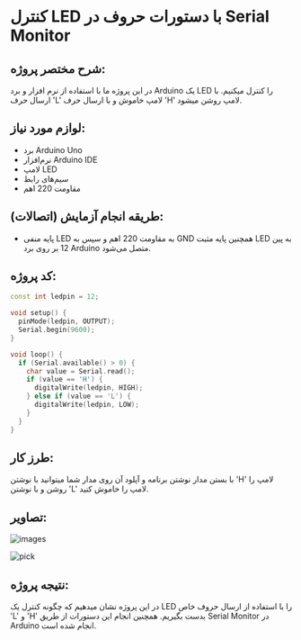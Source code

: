 
# کنترل LED با دستورات حروف در Serial Monitor

## شرح مختصر پروژه:
در این پروژه ما با استفاده از نرم افزار و برد Arduino یک LED را کنترل میکنیم. با ارسال حرف 'L' لامپ خاموش و با ارسال حرف 'H' لامپ روشن میشود.

## لوازم مورد نیاز:
- برد Arduino Uno
- نرم‌افزار Arduino IDE
- لامپ LED
- سیم‌های رابط
- مقاومت 220 اهم

## طریقه انجام آزمایش (اتصالات):
- پایه منفی LED به مقاومت 220 اهم و سپس به GND همچنین پایه مثبت LED به پین 12 بر روی برد Arduino متصل می‌شود.



## کد پروژه:

```cpp
const int ledpin = 12;

void setup() {
  pinMode(ledpin, OUTPUT);
  Serial.begin(9600);
}

void loop() {
  if (Serial.available() > 0) {
    char value = Serial.read();
    if (value == 'H') {
      digitalWrite(ledpin, HIGH);
    } else if (value == 'L') {
      digitalWrite(ledpin, LOW);
    }
  }
}
```

## طرز کار:
با بستن مدار نوشتن برنامه و آپلود آن روی مدار شما میتوانید با نوشتن 'H' لامپ را روشن و با نوشتن 'L' لامپ را خاموش کنید.

## تصاویر:
![images](https://github.com/user-attachments/assets/4ad6c932-8026-4d4b-9644-78524004332b)

![pick](https://github.com/user-attachments/assets/7bb7637b-6d6e-438b-8cfd-43faead49f52)



## نتیجه‌ پروژه:
در این پروژه نشان‌ میدهیم که چگونه کنترل یک LED را با استفاده از ارسال حروف خاص 'L' و 'H' بدست بگیریم. همچنین انجام این دستورات از طریق Serial Monitor در Arduino انجام شده است.
